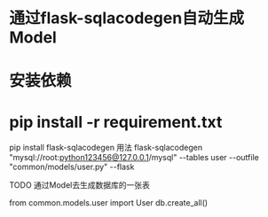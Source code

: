 # 通过flask-sqlacodegen自动生成Model


# 安装依赖
# pip install -r requirement.txt


pip install flask-sqlacodegen
用法
flask-sqlacodegen "mysql://root:python123456@127.0.0.1/mysql" --tables user --outfile "common/models/user.py" --flask

TODO
通过Model去生成数据库的一张表 

from common.models.user import User
db.create_all()